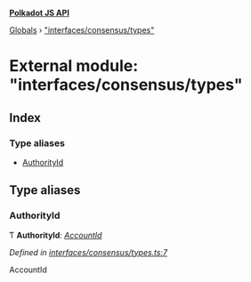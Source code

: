 **[Polkadot JS API](../README.md)**

[Globals](../globals.md) › [&quot;interfaces/consensus/types&quot;](_interfaces_consensus_types_.md)

# External module: "interfaces/consensus/types"

## Index

### Type aliases

* [AuthorityId](_interfaces_consensus_types_.md#authorityid)

## Type aliases

###  AuthorityId

Ƭ **AuthorityId**: *[AccountId](../classes/_primitive_generic_accountid_.accountid.md)*

*Defined in [interfaces/consensus/types.ts:7](https://github.com/polkadot-js/api/blob/67929d3/packages/types/src/interfaces/consensus/types.ts#L7)*

AccountId